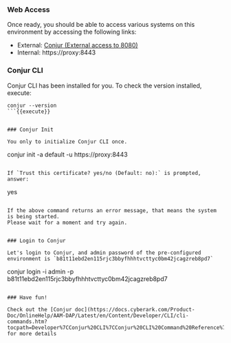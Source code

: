 
### Web Access

Once ready, you should be able to access various systems on this environment by accessing the following links:

- External: [Conjur (External access to 8080)]({{TRAFFIC_HOST1_8080}})
- Internal: https://proxy:8443

### Conjur CLI

Conjur CLI has been installed for you.
To check the version installed, execute:
```
conjur --version
```{{execute}}


### Conjur Init

You only to initialize Conjur CLI once.

```
conjur init  -a default -u https://proxy:8443
```{{execute}}

If `Trust this certificate? yes/no (Default: no):` is prompted, answer:
 ```
 yes
 ```{{execute}}

If the above command returns an error message, that means the system is being started.
Please wait for a moment and try again.


### Login to Conjur

Let's login to Conjur, and admin password of the pre-configured environment is `b81t11ebd2en115rjc3bbyfhhhtvcttyc0bm42jcagzreb8pd7`
```
conjur login -i admin -p b81t11ebd2en115rjc3bbyfhhhtvcttyc0bm42jcagzreb8pd7
```{{execute}}

### Have fun!

Check out the [Conjur doc](https://docs.cyberark.com/Product-Doc/OnlineHelp/AAM-DAP/Latest/en/Content/Developer/CLI/cli-commands.htm?tocpath=Developer%7CConjur%20CLI%7CConjur%20CLI%20Command%20Reference%7C_____0) for more details
